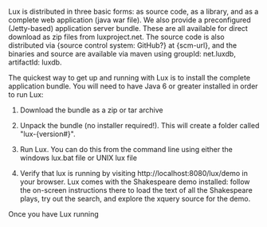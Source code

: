 Lux is distributed in three basic forms: as source code, as a library, and
as a complete web application (java war file).  We also provide a
preconfigured (Jetty-based) application server bundle. These are all
available for direct download as zip files from luxproject.net.  The source
code is also distributed via {source control system: GitHub?} at {scm-url},
and the binaries and source are available via maven using groupId:
net.luxdb, artifactId: luxdb.

The quickest way to get up and running with Lux is to install the complete
application bundle.  You will need to have Java 6 or greater installed in
order to run Lux:

1. Download the bundle as a zip or tar archive

2. Unpack the bundle (no installer required!).  This will create a folder
called "lux-{version#}".

3. Run Lux.  You can do this from the command line using either the windows
lux.bat file or UNIX lux file

4. Verify that lux is running by visiting http://localhost:8080/lux/demo in
your browser.  Lux comes with the Shakespeare demo installed: follow the
on-screen instructions there to load the text of all the Shakespeare plays,
try out the search, and explore the xquery source for the demo.

Once you have Lux running